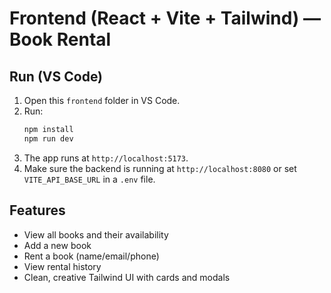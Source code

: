 # Frontend (React + Vite + Tailwind) — Book Rental

## Run (VS Code)
1. Open this `frontend` folder in VS Code.
2. Run:
   ```bash
   npm install
   npm run dev
   ```
3. The app runs at `http://localhost:5173`.
4. Make sure the backend is running at `http://localhost:8080` or set `VITE_API_BASE_URL` in a `.env` file.

## Features
- View all books and their availability
- Add a new book
- Rent a book (name/email/phone)
- View rental history
- Clean, creative Tailwind UI with cards and modals
